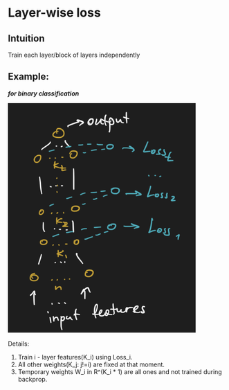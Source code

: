 # Layer-wise loss

## Intuition
Train each layer/block of layers independently

## Example:
***for binary classification***

![experiment example for binary classification](data/experiment_example.png)

Details:
1. Train i - layer features(K_i) using Loss_i.
2. All other weights(K_j: j!=i) are fixed at that moment.
3. Temporary weights W_i in R^(K_i * 1) are all ones
and not trained during backprop.
